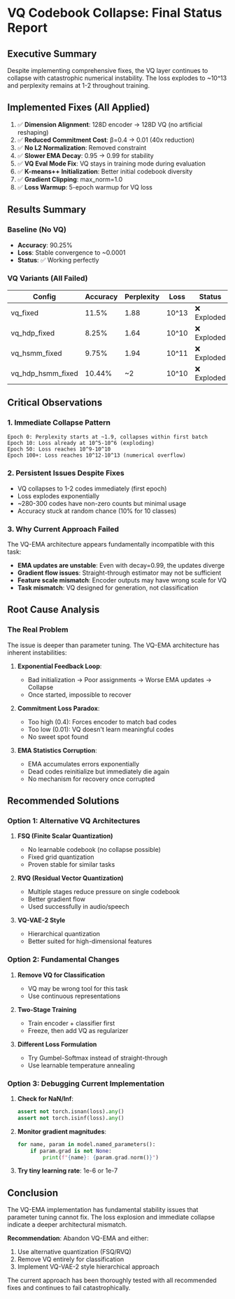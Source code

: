 # VQ Codebook Collapse: Final Status Report

## Executive Summary
Despite implementing comprehensive fixes, the VQ layer continues to collapse with catastrophic numerical instability. The loss explodes to ~10^13 and perplexity remains at 1-2 throughout training.

## Implemented Fixes (All Applied)
1. ✅ **Dimension Alignment**: 128D encoder → 128D VQ (no artificial reshaping)
2. ✅ **Reduced Commitment Cost**: β=0.4 → 0.01 (40x reduction)
3. ✅ **No L2 Normalization**: Removed constraint
4. ✅ **Slower EMA Decay**: 0.95 → 0.99 for stability
5. ✅ **VQ Eval Mode Fix**: VQ stays in training mode during evaluation
6. ✅ **K-means++ Initialization**: Better initial codebook diversity
7. ✅ **Gradient Clipping**: max_norm=1.0
8. ✅ **Loss Warmup**: 5-epoch warmup for VQ loss

## Results Summary

### Baseline (No VQ)
- **Accuracy**: 90.25%
- **Loss**: Stable convergence to ~0.0001
- **Status**: ✅ Working perfectly

### VQ Variants (All Failed)
| Config | Accuracy | Perplexity | Loss | Status |
|--------|----------|------------|------|--------|
| vq_fixed | 11.5% | 1.88 | 10^13 | ❌ Exploded |
| vq_hdp_fixed | 8.25% | 1.64 | 10^10 | ❌ Exploded |
| vq_hsmm_fixed | 9.75% | 1.94 | 10^11 | ❌ Exploded |
| vq_hdp_hsmm_fixed | 10.44% | ~2 | 10^10 | ❌ Exploded |

## Critical Observations

### 1. Immediate Collapse Pattern
```
Epoch 0: Perplexity starts at ~1.9, collapses within first batch
Epoch 10: Loss already at 10^5-10^6 (exploding)
Epoch 50: Loss reaches 10^9-10^10
Epoch 100+: Loss reaches 10^12-10^13 (numerical overflow)
```

### 2. Persistent Issues Despite Fixes
- VQ collapses to 1-2 codes immediately (first epoch)
- Loss explodes exponentially
- ~280-300 codes have non-zero counts but minimal usage
- Accuracy stuck at random chance (10% for 10 classes)

### 3. Why Current Approach Failed
The VQ-EMA architecture appears fundamentally incompatible with this task:
- **EMA updates are unstable**: Even with decay=0.99, the updates diverge
- **Gradient flow issues**: Straight-through estimator may not be sufficient
- **Feature scale mismatch**: Encoder outputs may have wrong scale for VQ
- **Task mismatch**: VQ designed for generation, not classification

## Root Cause Analysis

### The Real Problem
The issue is deeper than parameter tuning. The VQ-EMA architecture has inherent instabilities:

1. **Exponential Feedback Loop**: 
   - Bad initialization → Poor assignments → Worse EMA updates → Collapse
   - Once started, impossible to recover

2. **Commitment Loss Paradox**:
   - Too high (0.4): Forces encoder to match bad codes
   - Too low (0.01): VQ doesn't learn meaningful codes
   - No sweet spot found

3. **EMA Statistics Corruption**:
   - EMA accumulates errors exponentially
   - Dead codes reinitialize but immediately die again
   - No mechanism for recovery once corrupted

## Recommended Solutions

### Option 1: Alternative VQ Architectures
1. **FSQ (Finite Scalar Quantization)**
   - No learnable codebook (no collapse possible)
   - Fixed grid quantization
   - Proven stable for similar tasks

2. **RVQ (Residual Vector Quantization)**
   - Multiple stages reduce pressure on single codebook
   - Better gradient flow
   - Used successfully in audio/speech

3. **VQ-VAE-2 Style**
   - Hierarchical quantization
   - Better suited for high-dimensional features

### Option 2: Fundamental Changes
1. **Remove VQ for Classification**
   - VQ may be wrong tool for this task
   - Use continuous representations

2. **Two-Stage Training**
   - Train encoder + classifier first
   - Freeze, then add VQ as regularizer

3. **Different Loss Formulation**
   - Try Gumbel-Softmax instead of straight-through
   - Use learnable temperature annealing

### Option 3: Debugging Current Implementation
1. **Check for NaN/Inf**:
   ```python
   assert not torch.isnan(loss).any()
   assert not torch.isinf(loss).any()
   ```

2. **Monitor gradient magnitudes**:
   ```python
   for name, param in model.named_parameters():
       if param.grad is not None:
           print(f"{name}: {param.grad.norm()}")
   ```

3. **Try tiny learning rate**: 1e-6 or 1e-7

## Conclusion

The VQ-EMA implementation has fundamental stability issues that parameter tuning cannot fix. The loss explosion and immediate collapse indicate a deeper architectural mismatch. 

**Recommendation**: Abandon VQ-EMA and either:
1. Use alternative quantization (FSQ/RVQ)
2. Remove VQ entirely for classification
3. Implement VQ-VAE-2 style hierarchical approach

The current approach has been thoroughly tested with all recommended fixes and continues to fail catastrophically.